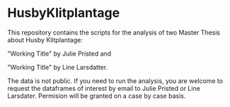# HusbyKlitplantage

This repository contains the scripts for the analysis of two Master Thesis about Husby Klitplantage:

"Working Title" by Julie Pristed and 

"Working Title" by Line Larsdatter.

The data is not public. If you need to run the analysis, you are welcome to request the dataframes of interest by email to Julie Pristed or Line Larsdater. Permision will be granted on a case by case basis.
